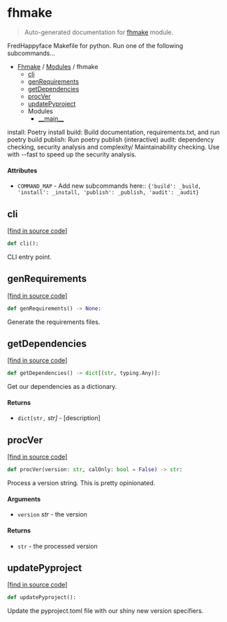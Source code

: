 # fhmake

> Auto-generated documentation for [fhmake](../../fhmake/__init__.py) module.

FredHappyface Makefile for python. Run one of the following subcommands...

- [Fhmake](../README.md#fhmake-index) / [Modules](../README.md#fhmake-modules) / fhmake
    - [cli](#cli)
    - [genRequirements](#genrequirements)
    - [getDependencies](#getdependencies)
    - [procVer](#procver)
    - [updatePyproject](#updatepyproject)
    - Modules
        - [\_\_main\_\_](module.md#__main__)

install: Poetry install
build: Build documentation, requirements.txt, and run poetry build
publish: Run poetry publish (interactive)
audit: dependency checking, security analysis and complexity/ Maintainability
checking. Use with --fast to speed up the security analysis.

#### Attributes

- `COMMAND_MAP` - Add new subcommands here:: `{'build': _build, 'install': _install, 'publish': _publish, 'audit': _audit}`

## cli

[[find in source code]](../../fhmake/__init__.py#L213)

```python
def cli():
```

CLI entry point.

## genRequirements

[[find in source code]](../../fhmake/__init__.py#L90)

```python
def genRequirements() -> None:
```

Generate the requirements files.

## getDependencies

[[find in source code]](../../fhmake/__init__.py#L81)

```python
def getDependencies() -> dict[(str, typing.Any)]:
```

Get our dependencies as a dictionary.

#### Returns

- `dict[str,` *str]* - [description]

## procVer

[[find in source code]](../../fhmake/__init__.py#L64)

```python
def procVer(version: str, calOnly: bool = False) -> str:
```

Process a version string. This is pretty opinionated.

#### Arguments

- `version` *str* - the version

#### Returns

- `str` - the processed version

## updatePyproject

[[find in source code]](../../fhmake/__init__.py#L119)

```python
def updatePyproject():
```

Update the pyproject.toml file with our shiny new version specifiers.
